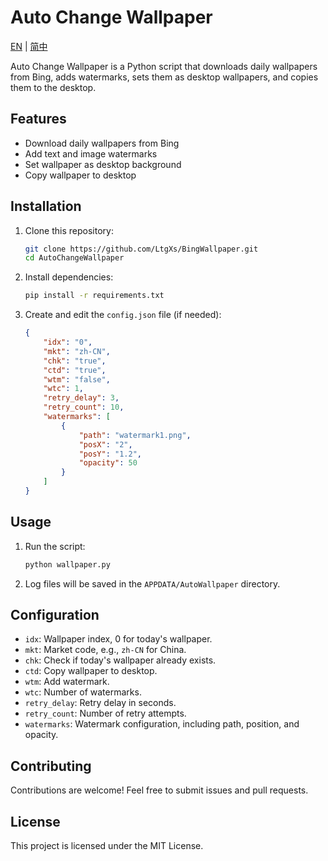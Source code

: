 # Auto Change Wallpaper

[EN](README.md) | [简中](README_zh-CN.md)

Auto Change Wallpaper is a Python script that downloads daily wallpapers from Bing, adds watermarks, sets them as desktop wallpapers, and copies them to the desktop.

## Features

- Download daily wallpapers from Bing
- Add text and image watermarks
- Set wallpaper as desktop background
- Copy wallpaper to desktop

## Installation

1. Clone this repository:
    ```bash
    git clone https://github.com/LtgXs/BingWallpaper.git
    cd AutoChangeWallpaper
    ```

2. Install dependencies:
    ```bash
    pip install -r requirements.txt
    ```

3. Create and edit the `config.json` file (if needed):
    ```json
    {
        "idx": "0",
        "mkt": "zh-CN",
        "chk": "true",
        "ctd": "true",
        "wtm": "false",
        "wtc": 1,
        "retry_delay": 3,
        "retry_count": 10,
        "watermarks": [
            {
                "path": "watermark1.png",
                "posX": "2",
                "posY": "1.2",
                "opacity": 50 
            }
        ]
    }
    ```

## Usage

1. Run the script:
    ```bash
    python wallpaper.py
    ```

2. Log files will be saved in the `APPDATA/AutoWallpaper` directory.

## Configuration

- `idx`: Wallpaper index, 0 for today's wallpaper.
- `mkt`: Market code, e.g., `zh-CN` for China.
- `chk`: Check if today's wallpaper already exists.
- `ctd`: Copy wallpaper to desktop.
- `wtm`: Add watermark.
- `wtc`: Number of watermarks.
- `retry_delay`: Retry delay in seconds.
- `retry_count`: Number of retry attempts.
- `watermarks`: Watermark configuration, including path, position, and opacity.

## Contributing

Contributions are welcome! Feel free to submit issues and pull requests.

## License

This project is licensed under the MIT License.
